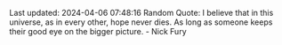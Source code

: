 Last updated: 2024-04-06 07:48:16
Random Quote: I believe that in this universe, as in every other, hope never dies. As long as someone keeps their good eye on the bigger picture. - Nick Fury